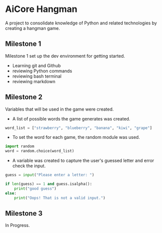# AiCore Hangman
A project to consolidate knowledge of Python and related technologies by creating a hangman game.

## Milestone 1
Milestone 1 set up the dev environment for getting started. 
- Learning git and Github
- reviewing Python commands
- reviewing bash terminal
- reviewing markdown

## Milestone 2
Variables that will be used in the game were created. 

- A list of possible words the game generates was created.

```python
word_list = ["strawberry", "blueberry", "banana", "kiwi", "grape"]
```
- To set the word for each game, the random module was used.

```python
import random
word = random.choice(word_list)
```

- A variable was created to capture the user's guessed letter and error check the input.

```python 
guess = input("Please enter a letter: ")

if len(guess) == 1 and guess.isalpha():
    print("good guess")
else:
    print("Oops! That is not a valid input.")
```

## Milestone 3
In Progress.
